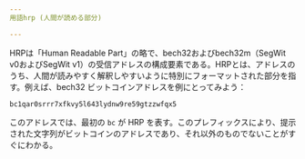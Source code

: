 ```yaml
---
用語hrp (人間が読める部分)

---
```

HRPは「Human Readable Part」の略で、bech32およびbech32m（SegWit v0およびSegWit v1）の受信アドレスの構成要素である。HRPとは、アドレスのうち、人間が読みやすく解釈しやすいように特別にフォーマットされた部分を指す。例えば、bech32 ビットコインアドレスを例にとってみよう：

```text
bc1qar0srrr7xfkvy5l643lydnw9re59gtzzwfqx5
```

このアドレスでは、最初の `bc` が HRP を表す。このプレフィックスにより、提示された文字列がビットコインのアドレスであり、それ以外のものでないことがすぐにわかる。